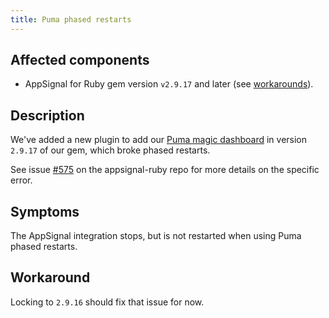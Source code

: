 ```yaml
---
title: Puma phased restarts
---
```


## Affected components

- AppSignal for Ruby gem version `v2.9.17` and later (see [workarounds](#workaround)).

## Description

We've added a new plugin to add our [Puma magic dashboard](https://docs.appsignal.com/ruby/integrations/puma.html#minutely-probe) in version `2.9.17` of our gem, which broke phased restarts.

See issue [#575](https://github.com/appsignal/appsignal-ruby/issues/575) on the appsignal-ruby repo for more details on the specific error.

## Symptoms

The AppSignal integration stops, but is not restarted when using Puma phased restarts.

## Workaround

Locking to `2.9.16` should fix that issue for now.
